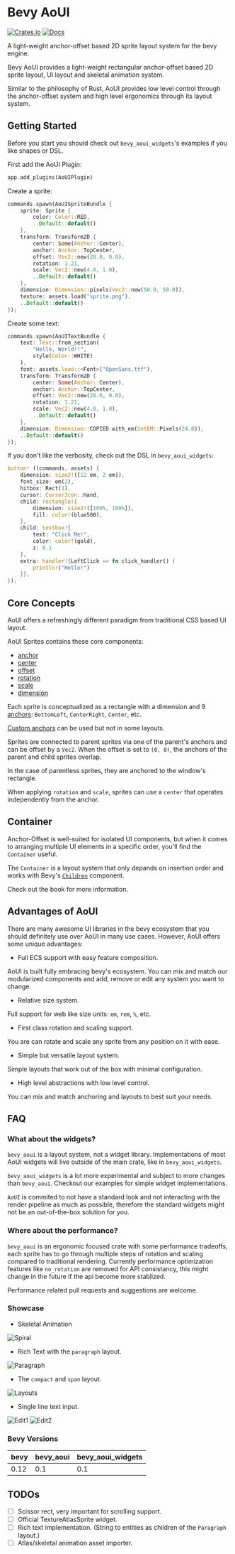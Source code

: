 # Bevy AoUI

[![Crates.io](https://img.shields.io/crates/v/bevy_aoui.svg)](https://crates.io/crates/bevy_aoui)
[![Docs](https://docs.rs/bevy_aoui/badge.svg)](https://docs.rs/bevy_aoui/latest/bevy_aoui/)

A light-weight anchor-offset based 2D sprite layout system for the bevy engine.

Bevy AoUI provides a light-weight rectangular anchor-offset based 2D sprite layout,
UI layout and skeletal animation system.

Similar to the philosophy of Rust, AoUI provides low level control through the
anchor-offset system and high level ergonomics through its layout system.

## Getting Started

Before you start you should check out `bevy_aoui_widgets`'s examples if you like shapes or DSL.

First add the AoUI Plugin:

```rust
app.add_plugins(AoUIPlugin)
```

Create a sprite:

```rust
commands.spawn(AoUISpriteBundle {
    sprite: Sprite { 
        color: Color::RED,
        ..Default::default()
    },
    transform: Transform2D { 
        center: Some(Anchor::Center),
        anchor: Anchor::TopCenter,
        offset: Vec2::new(20.0, 0.0),
        rotation: 1.21,
        scale: Vec2::new(4.0, 1.0),
        ..Default::default()
    },
    dimension: Dimension::pixels(Vec2::new(50.0, 50.0)),
    texture: assets.load("sprite.png"),
    ..Default::default()
});
```

Create some text:

```rust
commands.spawn(AoUITextBundle {
    text: Text::from_section(
        "Hello, World!!", 
        style(Color::WHITE)
    ),
    font: assets.load::<Font>("OpenSans.ttf"),
    transform: Transform2D { 
        center: Some(Anchor::Center),
        anchor: Anchor::TopCenter,
        offset: Vec2::new(20.0, 0.0),
        rotation: 1.21,
        scale: Vec2::new(4.0, 1.0),
        ..Default::default()
    },
    dimension: Dimension::COPIED.with_em(SetEM::Pixels(24.0)),
    ..Default::default()
});
```

If you don't like the verbosity, check out the DSL in `bevy_aoui_widgets`:

```rust
button! ((commands, assets) {
    dimension: size2!([12 em, 2 em]),
    font_size: em(2),
    hitbox: Rect(1),
    cursor: CursorIcon::Hand,
    child: rectangle!{
        dimension: size2!([100%, 100%]),
        fill: color!(blue500),
    },
    child: textbox!{
        text: "Click Me!",
        color: color!(gold),
        z: 0.1
    },
    extra: handler!{LeftClick => fn click_handler() {
        println!("Hello!")
    }},
});
```

## Core Concepts

AoUI offers a refreshingly different paradigm from traditional CSS based UI layout.

AoUI Sprites contains these core components:

* [anchor](Transform2D::anchor)
* [center](Transform2D::center)
* [offset](Transform2D::offset)
* [rotation](Transform2D::rotation)
* [scale](Transform2D::scale)
* [dimension](Dimension::dim)

Each sprite is conceptualized as a rectangle with a dimension and
9 [anchors](bevy::sprite::Anchor): `BottomLeft`, `CenterRight`, `Center`, etc.

[Custom anchors](bevy::sprite::Anchor::Custom) can be used but not in some layouts.

Sprites are connected to parent sprites via one of the parent's anchors
and can be offset by a `Vec2`. When the offset is set to `(0, 0)`,
the anchors of the parent and child sprites overlap.

In the case of parentless sprites, they are anchored to the window's rectangle.

When applying `rotation` and `scale`, sprites can use a
`center` that operates independently from the anchor.

## Container

Anchor-Offset is well-suited for isolated UI components, but when it comes to arranging
multiple UI elements in a specific order, you'll find the `Container` useful.

The `Container` is a layout system that only depands on insertion order and works
with Bevy's [`Children`](bevy::prelude::Children) component.

Check out the book for more information.

## Advantages of AoUI

There are many awesome UI libraries in the bevy ecosystem
that you should definitely use over AoUI in
many use cases. However, AoUI offers some unique advantages:

* Full ECS support with easy feature composition.

AoUI is built fully embracing bevy's ecosystem.
You can mix and match our modularized components
and add, remove or edit any system you want to change.

* Relative size system.

Full support for web like size units: `em`, `rem`, `%`, etc.

* First class rotation and scaling support.

You are can rotate and scale any sprite from any position on it with ease.

* Simple but versatile layout system.

Simple layouts that work out of the box with minimal configuration.

* High level abstractions with low level control.

You can mix and match anchoring and layouts to best suit your needs.

## FAQ

### What about the widgets?

`bevy_aoui` is a layout system, not a widget library.
Implementations of most AoUI widgets
will live outside of the main crate, like in `bevy_aoui_widgets`.

`bevy_aoui_widgets` is a lot more experimental and subject to more
changes than `bevy_aoui`. Checkout our examples for simple widget implementations.

`AoUI` is commited to not have a standard look and not interacting with the
render pipeline as much as possible, therefore the standard widgets
might not be an out-of-the-box solution for you.

### Where about the performance?

`bevy_aoui` is an ergonomic focused crate with some performance tradeoffs,
each sprite has to go through multiple steps of rotation and scaling compared
to traditional rendering. Currently performance optimization features like
`no_rotation` are removed for API consistancy, this might change in the future
if the api become more stablized.

Performance related pull requests and suggestions are welcome.

### Showcase

* Skeletal Animation

![Spiral](./showcase/spiral.png)

* Rich Text with the `paragraph` layout.

![Paragraph](./showcase/description.png)

* The `compact` and `span` layout.

![Layouts](./showcase/layouts.png)

* Single line text input.

![Edit1](./showcase/edit1.png)
![Edit2](./showcase/edit2.png)

### Bevy Versions

| bevy | bevy_aoui | bevy_aoui_widgets |
| -- | -- | -- |
| 0.12 | 0.1 | 0.1 |

## TODOs

* [ ] Scissor rect, very important for scrolling support.
* [ ] Official TextureAtlasSprite widget.
* [ ] Rich text implementation. (String to entities as children of the `Paragraph` layout.)
* [ ] Atlas/skeletal animation asset importer.

